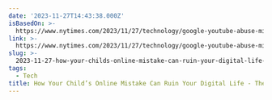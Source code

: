 ```yaml
---
date: '2023-11-27T14:43:38.000Z'
isBasedOn: >-
  https://www.nytimes.com/2023/11/27/technology/google-youtube-abuse-mistake.html
link: >-
  https://www.nytimes.com/2023/11/27/technology/google-youtube-abuse-mistake.html
slug: >-
  2023-11-27-how-your-childs-online-mistake-can-ruin-your-digital-life-the-new-york-t
tags:
  - Tech
title: How Your Child’s Online Mistake Can Ruin Your Digital Life - The New York T
---
```


